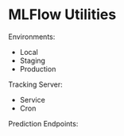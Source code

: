 # MLFlow Utilities

Environments:
- Local
- Staging
- Production

Tracking Server:
- Service
- Cron

Prediction Endpoints:
